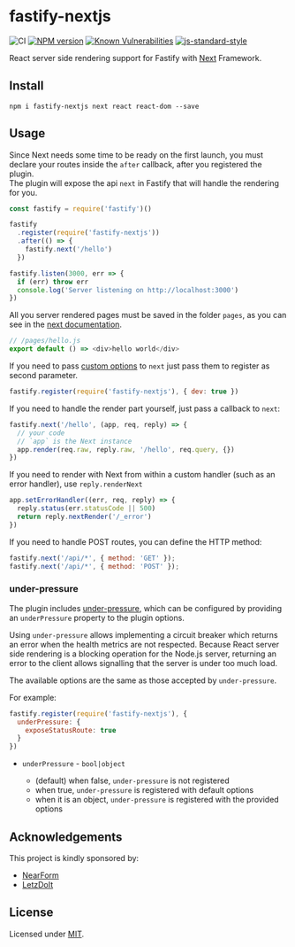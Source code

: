 # fastify-nextjs

![CI](https://github.com/fastify/fastify-nextjs/workflows/CI/badge.svg)
[![NPM version](https://img.shields.io/npm/v/fastify-nextjs.svg?style=flat)](https://www.npmjs.com/package/fastify-nextjs)
[![Known Vulnerabilities](https://snyk.io/test/github/fastify/fastify-nextjs/badge.svg)](https://snyk.io/test/github/fastify/fastify-nextjs)
[![js-standard-style](https://img.shields.io/badge/code%20style-standard-brightgreen.svg?style=flat)](https://standardjs.com/)

React server side rendering support for Fastify with [Next](https://nextjs.org/docs/advanced-features/custom-server) Framework.

## Install
```
npm i fastify-nextjs next react react-dom --save
```

## Usage
Since Next needs some time to be ready on the first launch, you must declare your routes inside the `after` callback, after you registered the plugin.  
The plugin will expose the api `next` in Fastify that will handle the rendering for you.  
```js
const fastify = require('fastify')()

fastify
  .register(require('fastify-nextjs'))
  .after(() => {
    fastify.next('/hello')
  })

fastify.listen(3000, err => {
  if (err) throw err
  console.log('Server listening on http://localhost:3000')
})
```

All you server rendered pages must be saved in the folder `pages`, as you can see in the [next documentation](https://nextjs.org/docs/advanced-features/custom-server).
```js
// /pages/hello.js
export default () => <div>hello world</div>
```
If you need to pass [custom options](https://nextjs.org/docs/advanced-features/custom-server) to `next` just pass them to register as second parameter.
```js
fastify.register(require('fastify-nextjs'), { dev: true })
```

If you need to handle the render part yourself, just pass a callback to `next`:
```js
fastify.next('/hello', (app, req, reply) => {
  // your code
  // `app` is the Next instance
  app.render(req.raw, reply.raw, '/hello', req.query, {})
})
```

If you need to render with Next from within a custom handler (such as an error handler), use `reply.renderNext`

```js
app.setErrorHandler((err, req, reply) => {
  reply.status(err.statusCode || 500)
  return reply.nextRender('/_error')
})
```

If you need to handle POST routes, you can define the HTTP method:
```js
fastify.next('/api/*', { method: 'GET' });
fastify.next('/api/*', { method: 'POST' });
```

### under-pressure

The plugin includes [under-pressure](https://github.com/fastify/under-pressure), which can be configured by providing an `underPressure` property to the plugin options. 

Using `under-pressure` allows implementing a circuit breaker which returns an error when the health metrics are not respected. 
Because React server side rendering is a blocking operation for the Node.js server, returning an error to the client allows signalling that the server is under too much load.

The available options are the same as those accepted by `under-pressure`.

For example:

```js
fastify.register(require('fastify-nextjs'), { 
  underPressure: {
    exposeStatusRoute: true
  }
})
```

- `underPressure` - `bool|object`

  - (default) when false, `under-pressure` is not registered
  - when true, `under-pressure` is registered with default options
  - when it is an object, `under-pressure` is registered with the provided options

## Acknowledgements

This project is kindly sponsored by:
- [NearForm](http://nearform.com)
- [LetzDoIt](http://www.letzdoitapp.com/)

## License

Licensed under [MIT](./LICENSE).
